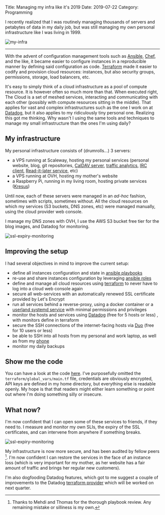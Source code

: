 Title: Managing my infra like it's 2019
Date: 2019-07-22
Category: Programming


I recently realized that I was routinely managing thousands of servers and petabytes of data in my daily job, but was still managing my own personal infrastructure like I was living in 1999.

![my-infra](https://balthazar-rouberol-blog.s3.eu-west-3.amazonaws.com/managing-infra/infra.png)

---

With the advent of configuration management tools such as [Ansible](https://docs.ansible.com/), [Chef](https://www.chef.io/), and the like, it became easier to configure instances in a reproducible manner by defining said configuration as code. [Terraform](http://terraform.io/) made it easier to codify and provision cloud resources: instances, but also security groups, permissions, storage, load balancers, etc.

It's easy to simply think of a cloud infrastructure as a pool of compute resource. It is however often so much more than that. When executed right, The Cloud is a set of meshed services, interacting and communicating with each other (possibly with compute resources sitting in the middle). That applies for vast and complex infrastructures such as the one I work on at [Datadog](https://datadoghq.com), but it also applies to my ridiculously tiny personal one. Realizing this got me thinking. Why wasn't I using the same tools and techniques to manage my small infrastructure than the ones I'm using daily?


## My infrastructure

My personal infrastructure consists of (drumrolls...) 3 servers:

- a VPS running at Scaleway, hosting my personal services (personal website, blog, git repositories, [CalDAV server](https://radicale.org/documentation/), [traffic analytics](https://usefathom.com/), [IRC client](https://thelounge.chat/), [Read-it-later service](https://www.wallabag.org/en), etc)
- a VPS running at OVH, hosting my mother's website
- a Raspberry Pi, running in my living room, hosting private services ([Kresus](https://kresus.org/en/index.html))

Until now, each of these servers were managed in an _ad-hoc_ fashion, sometimes with scripts, sometimes without. All the cloud resources on which my services (S3 buckets, DNS zones, etc) were managed manually, using the cloud provider web console.

I manage my DNS zones with OVH, I use the AWS S3 bucket free tier for the blog images, and Datadog for monitoring.

![ssl-expiry-monitoring](https://balthazar-rouberol-blog.s3.eu-west-3.amazonaws.com/managing-infra/datadog-monitors.png)


## Improving the setup

I had several objectives in mind to improve the current setup:

- define all instances configuration and state in [ansible playbooks](https://docs.ansible.com/ansible/latest/user_guide/playbooks.html)
- re-use and share instances configuration by leveraging [ansible roles](https://docs.ansible.com/ansible/latest/user_guide/playbooks_reuse_roles.html)
- define and manage all cloud resources using [terraform](https://terraform.io) to never have to log into a cloud web console again
- secure all web-services with an automatically renewed SSL certificate provided by Let's Encrypt
- run all services behind a reverse-proxy, using a docker container or a [userland systemd service](https://www.brendanlong.com/systemd-user-services-are-amazing.html) with minimal permissions and privileges
- monitor the hosts and services using [Datadog](https://datadoghq.com) (free for 5 hosts or less) , with monitors define in terraform
- secure the SSH connections of the internet-facing hosts via [Duo](https://duo.com/) (free for 10 users or less)
- be able to SSH into all hosts from my personal and work laptop, as well as from my [phone](https://play.google.com/store/apps/details?id=org.connectbot&hl=en_US)
- monitor my daily backups


## Show me the code

You can have a look at the code [here](https://github.com/brouberol/infrastructure). I've purposefully omitted the `terraform/global_vars/main.tf` file, credentials are obviously encrypted, API keys are defined in my home directory, but everything else is readable openly. My hope is that that readers might either learn something or point out where I'm doing something silly or insecure.


## What now?

I'm now confident that I can open some of these services to friends, if they need to. I measure and monitor my own SLIs, the expiry of the SSL certificates, and can intervene from anywhere if something breaks.

![ssl-expiry-monitoring](https://balthazar-rouberol-blog.s3.eu-west-3.amazonaws.com/managing-infra/ssl-expiry-monitoring.png)

My infrastructure is now more secure, and has been audited by fellow peers [^review]. I'm now confident I can restore the services in the face of an instance loss (which is very important for my mother, as her website has a fair amount of traffic and brings her regular new customers).

I'm also dogfooding Datadog features, which got to me suggest a couple of improvements to the Datadog [terraform provider](https://www.terraform.io/docs/providers/datadog/index.html) which will be worked on next quarter.


[^review]: Thanks to Mehdi and Thomas for the thorough playbook review. Any remaining mistake or silliness is my own.